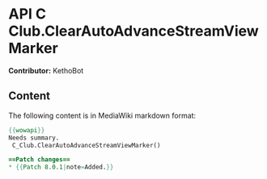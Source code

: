 # API C Club.ClearAutoAdvanceStreamViewMarker

**Contributor:** KethoBot

## Content

The following content is in MediaWiki markdown format:

```mediawiki
{{wowapi}}
Needs summary.
 C_Club.ClearAutoAdvanceStreamViewMarker()

==Patch changes==
* {{Patch 8.0.1|note=Added.}}
```